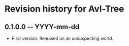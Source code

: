 # Revision history for Avl-Tree

## 0.1.0.0  -- YYYY-mm-dd

* First version. Released on an unsuspecting world.

